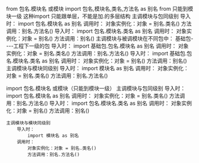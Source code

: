   from 包名.模块名 或模块 import 包名,模块名,类名,方法名 as 别名
  from 只能到模块一级
  这种import 只能跟单层，不能是加.的多层结构
  主调模块与包同级别
        导入时：
            import 包名.模块名 as 别名
        调用时：
            对象实例化：对象 = 别名.类名()
            方法调用：别名.方法名()
        导入时：
            import 包名.模块名.类名 as 别名
        调用时：
            对象实例化：对象 = 别名()
            方法调用：别名()
  主调模块与被调模块在不同包中：
      基础包----工程下一级的包
        导入时：
            import 基础包.包名.模块名 as 别名
        调用时：
            对象实例化：对象 = 别名.类名()
            方法调用：别名.方法名()
        导入时：
            import 基础包.包名.模块名.类名 as 别名
        调用时：
            对象实例化：对象 = 别名()
            方法调用：别名()
    主调模块与模块同级别
        导入时：
            import 模块名 as 别名
        调用时：
            对象实例化：对象 = 别名.类名()
            方法调用：别名.方法名()


  import 包名.模块名 或模块（只能到模块一级）
    主调模块与包同级别
        导入时：
            import 包名.模块名 as 别名
        调用时：
            对象实例化：对象 = 别名.类名()
            方法调用：别名.方法名()
        导入时：
            import 包名.模块名.类名 as 别名
        调用时：
            对象实例化：对象 = 别名()
            方法调用：别名()

    主调模块与模块同级别
        导入时：
            import 模块名 as 别名
        调用时：
            对象实例化：对象 = 别名.类名()
            方法调用：别名.方法名()
